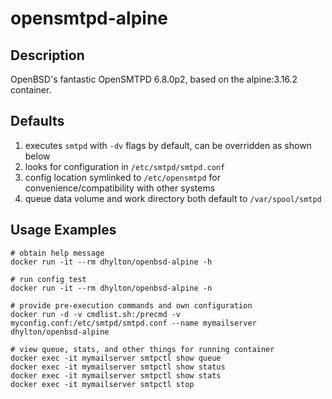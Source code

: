 # opensmtpd-alpine

## Description
OpenBSD's fantastic OpenSMTPD 6.8.0p2, based on the alpine:3.16.2 container.

## Defaults
1. executes ```smtpd``` with ```-dv``` flags by default, can be overridden as shown below
1. looks for configuration in ```/etc/smtpd/smtpd.conf```
1. config location symlinked to ```/etc/opensmtpd``` for convenience/compatibility with other systems
1. queue data volume and work directory both default to ```/var/spool/smtpd```

## Usage Examples

```
# obtain help message
docker run -it --rm dhylton/openbsd-alpine -h

# run config test
docker run -it --rm dhylton/openbsd-alpine -n

# provide pre-execution commands and own configuration
docker run -d -v cmdlist.sh:/precmd -v myconfig.conf:/etc/smtpd/smtpd.conf --name mymailserver dhylton/openbsd-alpine

# view queue, stats, and other things for running container
docker exec -it mymailserver smtpctl show queue
docker exec -it mymailserver smtpctl show status
docker exec -it mymailserver smtpctl show stats
docker exec -it mymailserver smtpctl stop
```
